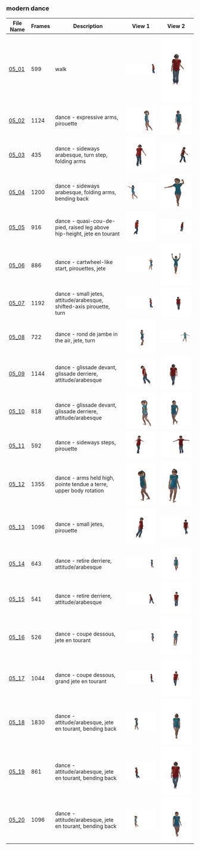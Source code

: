 ### modern dance
|File Name|Frames|Description|View 1|View 2|
|-|-|-|-|-|
|[05_01](https://github.com/Shriinivas/cmubvh/raw/main/Sequence-001-009/05/Data/05_01.zip)|599|walk|<img src="https://github.com/Shriinivas/cmubvhgifs/blob/main/Sequence-001-009/05/05_01_0.gif"/>|<img src="https://github.com/Shriinivas/cmubvhgifs/blob/main/Sequence-001-009/05/05_01_1.gif"/>|
|[05_02](https://github.com/Shriinivas/cmubvh/raw/main/Sequence-001-009/05/Data/05_02.zip)|1124|dance - expressive arms, pirouette|<img src="https://github.com/Shriinivas/cmubvhgifs/blob/main/Sequence-001-009/05/05_02_0.gif"/>|<img src="https://github.com/Shriinivas/cmubvhgifs/blob/main/Sequence-001-009/05/05_02_1.gif"/>|
|[05_03](https://github.com/Shriinivas/cmubvh/raw/main/Sequence-001-009/05/Data/05_03.zip)|435|dance - sideways arabesque, turn step, folding arms|<img src="https://github.com/Shriinivas/cmubvhgifs/blob/main/Sequence-001-009/05/05_03_0.gif"/>|<img src="https://github.com/Shriinivas/cmubvhgifs/blob/main/Sequence-001-009/05/05_03_1.gif"/>|
|[05_04](https://github.com/Shriinivas/cmubvh/raw/main/Sequence-001-009/05/Data/05_04.zip)|1200|dance - sideways arabesque, folding arms, bending back|<img src="https://github.com/Shriinivas/cmubvhgifs/blob/main/Sequence-001-009/05/05_04_0.gif"/>|<img src="https://github.com/Shriinivas/cmubvhgifs/blob/main/Sequence-001-009/05/05_04_1.gif"/>|
|[05_05](https://github.com/Shriinivas/cmubvh/raw/main/Sequence-001-009/05/Data/05_05.zip)|916|dance - quasi-cou-de-pied, raised leg above hip-height, jete en tourant|<img src="https://github.com/Shriinivas/cmubvhgifs/blob/main/Sequence-001-009/05/05_05_0.gif"/>|<img src="https://github.com/Shriinivas/cmubvhgifs/blob/main/Sequence-001-009/05/05_05_1.gif"/>|
|[05_06](https://github.com/Shriinivas/cmubvh/raw/main/Sequence-001-009/05/Data/05_06.zip)|886|dance - cartwheel-like start, pirouettes, jete|<img src="https://github.com/Shriinivas/cmubvhgifs/blob/main/Sequence-001-009/05/05_06_0.gif"/>|<img src="https://github.com/Shriinivas/cmubvhgifs/blob/main/Sequence-001-009/05/05_06_1.gif"/>|
|[05_07](https://github.com/Shriinivas/cmubvh/raw/main/Sequence-001-009/05/Data/05_07.zip)|1192|dance - small jetes, attitude/arabesque, shifted-axis pirouette, turn|<img src="https://github.com/Shriinivas/cmubvhgifs/blob/main/Sequence-001-009/05/05_07_0.gif"/>|<img src="https://github.com/Shriinivas/cmubvhgifs/blob/main/Sequence-001-009/05/05_07_1.gif"/>|
|[05_08](https://github.com/Shriinivas/cmubvh/raw/main/Sequence-001-009/05/Data/05_08.zip)|722|dance - rond de jambe in the air, jete, turn|<img src="https://github.com/Shriinivas/cmubvhgifs/blob/main/Sequence-001-009/05/05_08_0.gif"/>|<img src="https://github.com/Shriinivas/cmubvhgifs/blob/main/Sequence-001-009/05/05_08_1.gif"/>|
|[05_09](https://github.com/Shriinivas/cmubvh/raw/main/Sequence-001-009/05/Data/05_09.zip)|1144|dance - glissade devant, glissade derriere, attitude/arabesque|<img src="https://github.com/Shriinivas/cmubvhgifs/blob/main/Sequence-001-009/05/05_09_0.gif"/>|<img src="https://github.com/Shriinivas/cmubvhgifs/blob/main/Sequence-001-009/05/05_09_1.gif"/>|
|[05_10](https://github.com/Shriinivas/cmubvh/raw/main/Sequence-001-009/05/Data/05_10.zip)|818|dance - glissade devant, glissade derriere, attitude/arabesque|<img src="https://github.com/Shriinivas/cmubvhgifs/blob/main/Sequence-001-009/05/05_10_0.gif"/>|<img src="https://github.com/Shriinivas/cmubvhgifs/blob/main/Sequence-001-009/05/05_10_1.gif"/>|
|[05_11](https://github.com/Shriinivas/cmubvh/raw/main/Sequence-001-009/05/Data/05_11.zip)|592|dance - sideways steps, pirouette|<img src="https://github.com/Shriinivas/cmubvhgifs/blob/main/Sequence-001-009/05/05_11_0.gif"/>|<img src="https://github.com/Shriinivas/cmubvhgifs/blob/main/Sequence-001-009/05/05_11_1.gif"/>|
|[05_12](https://github.com/Shriinivas/cmubvh/raw/main/Sequence-001-009/05/Data/05_12.zip)|1355|dance - arms held high, pointe tendue a terre, upper body rotation|<img src="https://github.com/Shriinivas/cmubvhgifs/blob/main/Sequence-001-009/05/05_12_0.gif"/>|<img src="https://github.com/Shriinivas/cmubvhgifs/blob/main/Sequence-001-009/05/05_12_1.gif"/>|
|[05_13](https://github.com/Shriinivas/cmubvh/raw/main/Sequence-001-009/05/Data/05_13.zip)|1096|dance - small jetes, pirouette|<img src="https://github.com/Shriinivas/cmubvhgifs/blob/main/Sequence-001-009/05/05_13_0.gif"/>|<img src="https://github.com/Shriinivas/cmubvhgifs/blob/main/Sequence-001-009/05/05_13_1.gif"/>|
|[05_14](https://github.com/Shriinivas/cmubvh/raw/main/Sequence-001-009/05/Data/05_14.zip)|643|dance - retire derriere, attitude/arabesque|<img src="https://github.com/Shriinivas/cmubvhgifs/blob/main/Sequence-001-009/05/05_14_0.gif"/>|<img src="https://github.com/Shriinivas/cmubvhgifs/blob/main/Sequence-001-009/05/05_14_1.gif"/>|
|[05_15](https://github.com/Shriinivas/cmubvh/raw/main/Sequence-001-009/05/Data/05_15.zip)|541|dance - retire derriere, attitude/arabesque|<img src="https://github.com/Shriinivas/cmubvhgifs/blob/main/Sequence-001-009/05/05_15_0.gif"/>|<img src="https://github.com/Shriinivas/cmubvhgifs/blob/main/Sequence-001-009/05/05_15_1.gif"/>|
|[05_16](https://github.com/Shriinivas/cmubvh/raw/main/Sequence-001-009/05/Data/05_16.zip)|526|dance - coupe dessous, jete en tourant|<img src="https://github.com/Shriinivas/cmubvhgifs/blob/main/Sequence-001-009/05/05_16_0.gif"/>|<img src="https://github.com/Shriinivas/cmubvhgifs/blob/main/Sequence-001-009/05/05_16_1.gif"/>|
|[05_17](https://github.com/Shriinivas/cmubvh/raw/main/Sequence-001-009/05/Data/05_17.zip)|1044|dance - coupe dessous, grand jete en tourant|<img src="https://github.com/Shriinivas/cmubvhgifs/blob/main/Sequence-001-009/05/05_17_0.gif"/>|<img src="https://github.com/Shriinivas/cmubvhgifs/blob/main/Sequence-001-009/05/05_17_1.gif"/>|
|[05_18](https://github.com/Shriinivas/cmubvh/raw/main/Sequence-001-009/05/Data/05_18.zip)|1830|dance - attitude/arabesque, jete en tourant, bending back|<img src="https://github.com/Shriinivas/cmubvhgifs/blob/main/Sequence-001-009/05/05_18_0.gif"/>|<img src="https://github.com/Shriinivas/cmubvhgifs/blob/main/Sequence-001-009/05/05_18_1.gif"/>|
|[05_19](https://github.com/Shriinivas/cmubvh/raw/main/Sequence-001-009/05/Data/05_19.zip)|861|dance - attitude/arabesque, jete en tourant, bending back|<img src="https://github.com/Shriinivas/cmubvhgifs/blob/main/Sequence-001-009/05/05_19_0.gif"/>|<img src="https://github.com/Shriinivas/cmubvhgifs/blob/main/Sequence-001-009/05/05_19_1.gif"/>|
|[05_20](https://github.com/Shriinivas/cmubvh/raw/main/Sequence-001-009/05/Data/05_20.zip)|1096|dance - attitude/arabesque, jete en tourant, bending back|<img src="https://github.com/Shriinivas/cmubvhgifs/blob/main/Sequence-001-009/05/05_20_0.gif"/>|<img src="https://github.com/Shriinivas/cmubvhgifs/blob/main/Sequence-001-009/05/05_20_1.gif"/>|
